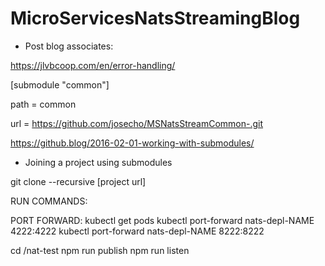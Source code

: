 # MicroServicesNatsStreamingBlog

- Post blog associates:

https://jlvbcoop.com/en/error-handling/

[submodule "common"]

path = common

url = https://github.com/josecho/MSNatsStreamCommon-.git

https://github.blog/2016-02-01-working-with-submodules/

- Joining a project using submodules

git clone --recursive [project url]


RUN COMMANDS:

PORT FORWARD:
kubectl get pods
kubectl port-forward nats-depl-NAME 4222:4222
kubectl port-forward nats-depl-NAME 8222:8222

cd /nat-test
npm run publish
npm run listen
